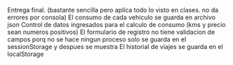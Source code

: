Entrega final. (bastante sencilla pero aplica todo lo visto en clases. no da errores por consola)
El consumo de cada vehiculo se guarda en archivo json
Control de datos ingresados para el calculo de consumo (kms y precio sean numeros positivos)
El formulario de registro no tiene validacion de campos porq no se hace ningun proceso solo se guarda en el sessionStorage y despues se muestra
El historial de viajes se guarda en el localStorage